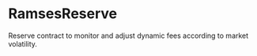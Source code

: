# RamsesReserve
Reserve contract to monitor and adjust dynamic fees according to  market volatility.
